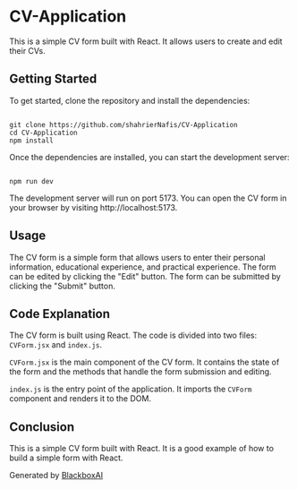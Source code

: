 # CV-Application

This is a simple CV form built with React. It allows users to create and edit their CVs.

## Getting Started

To get started, clone the repository and install the dependencies:

```

git clone https://github.com/shahrierNafis/CV-Application
cd CV-Application
npm install

```

Once the dependencies are installed, you can start the development server:

```

npm run dev

```

The development server will run on port 5173. You can open the CV form in your browser by visiting http://localhost:5173.

## Usage

The CV form is a simple form that allows users to enter their personal information, educational experience, and practical experience. The form can be edited by clicking the "Edit" button. The form can be submitted by clicking the "Submit" button.

## Code Explanation

The CV form is built using React. The code is divided into two files: `CVForm.jsx` and `index.js`.

`CVForm.jsx` is the main component of the CV form. It contains the state of the form and the methods that handle the form submission and editing.

`index.js` is the entry point of the application. It imports the `CVForm` component and renders it to the DOM.

## Conclusion

This is a simple CV form built with React. It is a good example of how to build a simple form with React.

Generated by [BlackboxAI](https://www.useblackbox.ai)
